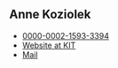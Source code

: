 ## Anne Koziolek

- [<i class="fa-brands fa-orcid"></i> 0000-0002-1593-3394](https://orcid.org/0000-0002-1593-3394)
- [Website at KIT](https://mcse.kastel.kit.edu/staff_Koziolek_Anne.php)
- [Mail](mailto:koziolek@kit.edu)
